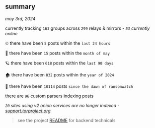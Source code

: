 
## summary
_may 3rd, 2024_

currently tracking `163` groups across `299` relays & mirrors - _`53` currently online_

⏲ there have been `5` posts within the `last 24 hours`

🦈 there have been `15` posts within the `month of may`

🪐 there have been `618` posts within the `last 90 days`

🏚 there have been `832` posts within the `year of 2024`

🦕 there have been `10114` posts `since the dawn of ransomwatch`

there are `96` custom parsers indexing posts

_`20` sites using v2 onion services are no longer indexed - [support.torproject.org](https://support.torproject.org/onionservices/v2-deprecation/)_

> see the project [README](https://github.com/joshhighet/ransomwatch#ransomwatch--) for backend technicals
